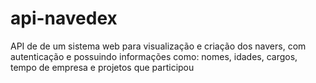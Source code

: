 # api-navedex
API de  de um sistema web para visualização e criação dos navers, com autenticação e possuindo informações como: nomes, idades, cargos, tempo de empresa e projetos que participou
